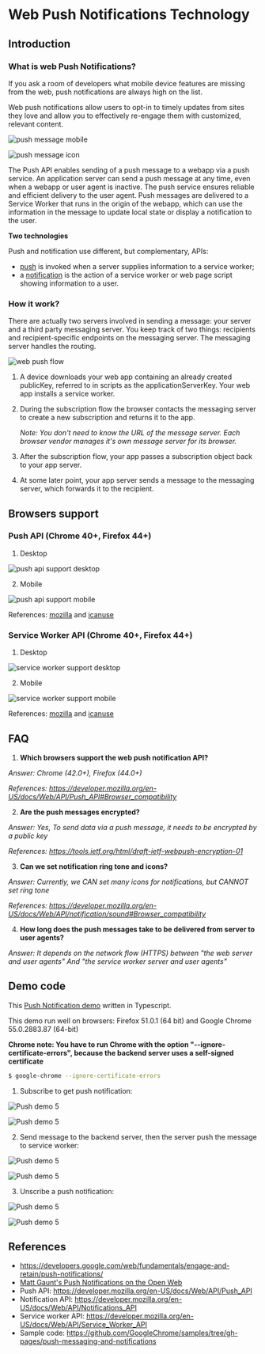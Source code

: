 # Web Push Notifications Technology

## Introduction

### What is web Push Notifications?
If you ask a room of developers what mobile device features are missing from the web,
push notifications are always high on the list.

Web push notifications allow users to opt-in to timely updates
from sites they love and allow you to effectively re-engage them with customized, relevant content.

![push message mobile][4]

![push message icon][5]

The Push API enables sending of a push message to a webapp via a push service.
An application server can send a push message at any time, even when a webapp or user agent is inactive.
The push service ensures reliable and efficient delivery to the user agent.
Push messages are delivered to a Service Worker that runs in the origin of the webapp,
which can use the information in the message to update local state or display a notification to the user.

**Two technologies**

Push and notification use different, but complementary, APIs:
 * [push][1] is invoked when a server supplies information to a service worker;
 * a [notification][2] is the action of a service worker or web page script showing information to a user.

### How it work?

There are actually two servers involved in sending a message: your server and a third party messaging server.
You keep track of two things: recipients and recipient-specific endpoints on the messaging server.
The messaging server handles the routing.

![web push flow][3]


 1. A device downloads your web app containing an already created publicKey, referred to in scripts as the applicationServerKey. Your web app installs a service worker.

 2. During the subscription flow the browser contacts the messaging server to create a new subscription and returns it to the app.

    *Note: You don't need to know the URL of the message server. Each browser vendor manages it's own message server for its browser.*

 3. After the subscription flow, your app passes a subscription object back to your app server.
 
 4. At some later point, your app server sends a message to the messaging server, which forwards it to the recipient.

## Browsers support

### Push API (Chrome 40+, Firefox 44+)

1. Desktop

  ![push api support desktop](img/push_api_support_desktop.png)

2. Mobile

  ![push api support mobile](img/push_api_support_mobile.png)

References: [mozilla][7] and [icanuse][8]

### Service Worker API (Chrome 40+, Firefox 44+)

1. Desktop

  ![service worker support desktop](img/service_worker_api_support_desktop.png)

2. Mobile

  ![service worker support mobile](img/service_worker_api_support_mobile.png)

References: [mozilla][9] and [icanuse][10]


## FAQ

1. **Which browsers support the web push notification API?**

 *Answer: Chrome (42.0+), Firefox (44.0+)*

 *References: https://developer.mozilla.org/en-US/docs/Web/API/Push_API#Browser_compatibility*

2. **Are the push messages encrypted?**

 *Answer: Yes, To send data via a push message, it needs to be encrypted by a public key*

 *References: https://tools.ietf.org/html/draft-ietf-webpush-encryption-01*

3. **Can we set notification ring tone and icons?**

 *Answer: Currently, we CAN set many icons for notifications, but CANNOT set ring tone*

 *References: https://developer.mozilla.org/en-US/docs/Web/API/notification/sound#Browser_compatibility*

4. **How long does the push messages take to be delivered from server to user agents?**

 *Answer: It depends on the network flow (HTTPS) between "the web server and user agents"*
 *And "the service worker server and user agents"*

## Demo code

This [Push Notification demo][6] written in Typescript.

This demo run well on browsers: Firefox 51.0.1 (64 bit) and Google Chrome 55.0.2883.87 (64-bit)

**Chrome note: You have to run Chrome with the option "--ignore-certificate-errors",
because the backend server uses a self-signed certificate**

```bash
$ google-chrome --ignore-certificate-errors
```

1. Subscribe to get push notification:

  ![Push demo 5](img/push_demo_1.png)

  ![Push demo 5](img/push_demo_2.png)

2. Send message to the backend server, then the server push the message to service worker:

  ![Push demo 5](img/push_demo_3.png)

  ![Push demo 5](img/push_demo_4.png)

3. Unscribe a push notification:

  ![Push demo 5](img/push_demo_5.png)

  ![Push demo 5](img/push_demo_6.png)


## References
* https://developers.google.com/web/fundamentals/engage-and-retain/push-notifications/
* [Matt Gaunt's Push Notifications on the Open Web](https://developers.google.com/web/updates/2015/03/push-notifications-on-the-open-web)
* Push API: https://developer.mozilla.org/en-US/docs/Web/API/Push_API
* Notification API: https://developer.mozilla.org/en-US/docs/Web/API/Notifications_API
* Service worker API: https://developer.mozilla.org/en-US/docs/Web/API/Service_Worker_API
* Sample code: https://github.com/GoogleChrome/samples/tree/gh-pages/push-messaging-and-notifications

[1]: https://developer.mozilla.org/en-US/docs/Web/API/Push_API
[2]: https://developer.mozilla.org/en-US/docs/Web/API/Notifications_API
[3]: https://developers.google.com/web/fundamentals/engage-and-retain/push-notifications/images/push-flow.gif
[4]: https://developers.google.com/web/fundamentals/engage-and-retain/push-notifications/images/cc-good.png
[5]: https://developers.google.com/web/fundamentals/engage-and-retain/push-notifications/images/pete-replied.png
[6]: https://github.com/minma/labs/tree/master/web-push-demo
[7]: https://developer.mozilla.org/en/docs/Web/API/Push_API#Browser_compatibility
[8]: http://caniuse.com/#feat=push-api
[9]: https://developer.mozilla.org/en-US/docs/Web/API/Service_Worker_API#Browser_compatibility
[10]: http://caniuse.com/#feat=serviceworkers

